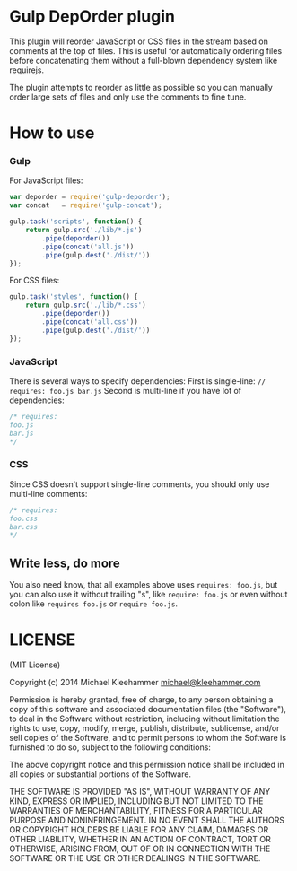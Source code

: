 Gulp DepOrder plugin
====================

This plugin will reorder JavaScript or CSS files in the stream based on comments at the top of files.
This is useful for automatically ordering files before concatenating them without a full-blown dependency system like requirejs.

The plugin attempts to reorder as little as possible so you can manually order large sets of
files and only use the comments to fine tune.

# How to use

### Gulp
For JavaScript files:
```javascript
var deporder = require('gulp-deporder');
var concat   = require('gulp-concat');

gulp.task('scripts', function() {
    return gulp.src('./lib/*.js')
        .pipe(deporder())
        .pipe(concat('all.js'))
        .pipe(gulp.dest('./dist/'))
});
```

For CSS files:
```javascript
gulp.task('styles', function() {
    return gulp.src('./lib/*.css')
        .pipe(deporder())
        .pipe(concat('all.css'))
        .pipe(gulp.dest('./dist/'))
});
```

### JavaScript

There is several ways to specify dependencies:
First is single-line:
``// requires: foo.js bar.js``
Second is multi-line if you have lot of dependencies:
```javascript
/* requires:
foo.js
bar.js
*/
```

### CSS
Since CSS doesn't support single-line comments, you should only use multi-line comments:
```css
/* requires:
foo.css
bar.css
*/
```

## Write less, do more
You also need know, that all examples above uses ``requires: foo.js``, but you can also use it without trailing "s", like ``require: foo.js`` or even without colon like ``requires foo.js`` or ``require foo.js``.

# LICENSE

(MIT License)

Copyright (c) 2014 Michael Kleehammer <michael@kleehammer.com>

Permission is hereby granted, free of charge, to any person obtaining
a copy of this software and associated documentation files (the
"Software"), to deal in the Software without restriction, including
without limitation the rights to use, copy, modify, merge, publish,
distribute, sublicense, and/or sell copies of the Software, and to
permit persons to whom the Software is furnished to do so, subject to
the following conditions:

The above copyright notice and this permission notice shall be
included in all copies or substantial portions of the Software.

THE SOFTWARE IS PROVIDED "AS IS", WITHOUT WARRANTY OF ANY KIND,
EXPRESS OR IMPLIED, INCLUDING BUT NOT LIMITED TO THE WARRANTIES OF
MERCHANTABILITY, FITNESS FOR A PARTICULAR PURPOSE AND
NONINFRINGEMENT. IN NO EVENT SHALL THE AUTHORS OR COPYRIGHT HOLDERS BE
LIABLE FOR ANY CLAIM, DAMAGES OR OTHER LIABILITY, WHETHER IN AN ACTION
OF CONTRACT, TORT OR OTHERWISE, ARISING FROM, OUT OF OR IN CONNECTION
WITH THE SOFTWARE OR THE USE OR OTHER DEALINGS IN THE SOFTWARE.
